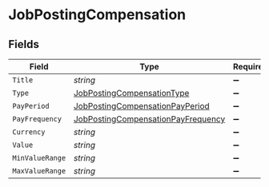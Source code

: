 # JobPostingCompensation


## Fields

| Field                                                                                               | Type                                                                                                | Required                                                                                            | Description                                                                                         |
| --------------------------------------------------------------------------------------------------- | --------------------------------------------------------------------------------------------------- | --------------------------------------------------------------------------------------------------- | --------------------------------------------------------------------------------------------------- |
| `Title`                                                                                             | *string*                                                                                            | :heavy_minus_sign:                                                                                  | N/A                                                                                                 |
| `Type`                                                                                              | [JobPostingCompensationType](../../Models/Components/JobPostingCompensationType.md)                 | :heavy_minus_sign:                                                                                  | N/A                                                                                                 |
| `PayPeriod`                                                                                         | [JobPostingCompensationPayPeriod](../../Models/Components/JobPostingCompensationPayPeriod.md)       | :heavy_minus_sign:                                                                                  | N/A                                                                                                 |
| `PayFrequency`                                                                                      | [JobPostingCompensationPayFrequency](../../Models/Components/JobPostingCompensationPayFrequency.md) | :heavy_minus_sign:                                                                                  | N/A                                                                                                 |
| `Currency`                                                                                          | *string*                                                                                            | :heavy_minus_sign:                                                                                  | N/A                                                                                                 |
| `Value`                                                                                             | *string*                                                                                            | :heavy_minus_sign:                                                                                  | N/A                                                                                                 |
| `MinValueRange`                                                                                     | *string*                                                                                            | :heavy_minus_sign:                                                                                  | N/A                                                                                                 |
| `MaxValueRange`                                                                                     | *string*                                                                                            | :heavy_minus_sign:                                                                                  | N/A                                                                                                 |